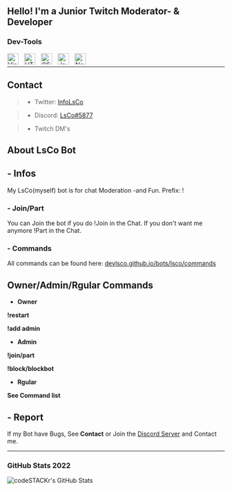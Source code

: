 ## Hello! I'm a Junior Twitch Moderator- & Developer

<h3>Dev-Tools</h3>
<img align="left" alt="Visual Studio Code(vscode)" width="26px" src="https://cdn.jsdelivr.net/gh/devicons/devicon/icons/vscode/vscode-original.svg" style="padding-right:10px;" />
<img align="left" alt="HTML5(html)" width="26px" src="https://cdn.jsdelivr.net/gh/devicons/devicon/icons/html5/html5-original.svg" style="padding-right:10px;" />
<img align="left" alt="CSS3(css)" width="26px" src="https://cdn.jsdelivr.net/gh/devicons/devicon/icons/css3/css3-original.svg" style="padding-right:10px;" />
<img align="left" alt="JavaScript(js)" width="26px" src="https://cdn.jsdelivr.net/gh/devicons/devicon/icons/javascript/javascript-original.svg" style="padding-right:10px;" />
<img align="left" alt="Node.js(node)" width="26px" src="https://cdn.jsdelivr.net/gh/devicons/devicon/icons/nodejs/nodejs-original.svg" style="padding-right:10px;" />

<br />

---

## Contact
> - Twitter: [InfoLsCo](https://twitter.com/infoLsCo/)

> - Discord: [LsCo#5877](https://discord.com/users/801790169673498664)

> - Twitch DM's

## About LsCo Bot
## - Infos
My LsCo(myself) bot is for chat Moderation -and Fun. Prefix: !

### - Join/Part
You can Join the bot if you do !Join in the Chat. If you don't want me anymore !Part in the Chat.

### -  Commands
All commands can be found here: [devlsco.github.io/bots/lsco/commands](https://DevLsCo.github.io/bots/lsco/commands)
## Owner/Admin/Rgular Commands
- **Owner**

**!restart**

**!add admin <user>**
- **Admin**

**!join/part <channel>**
  
**!block/blockbot <user>**
- **Rgular**

**See Command list**


## - Report
If my Bot have Bugs, See **Contact** or Join the [Discord Server](https://discord.gg/5KSKdmjnXx) and Contact me.

---

### GitHub Stats 2022

<img align="left" alt="codeSTACKr's GitHub Stats" src="https://github-readme-stats.vercel.app/api?username=devlsco&show_icons=true&hide_border=false&title_color=ff652f&icon_color=FFE400&bg_color=09131B&text_color=ffffff&border_color=0c1a25" />


[website]: https://devlsco.github.io
[twitter]: https://twitter.com/infolsco
